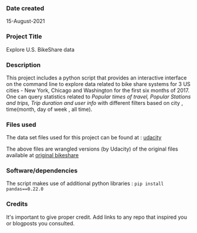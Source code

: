 ### Date created
15-August-2021

### Project Title
Explore U.S. BikeShare data

### Description
This project includes a python script that provides an interactive interface on
the command line to explore data related to bike share systems for 3 US cities -
New York, Chicago and Washington for the first six months of 2017.
One can query statistics related to *Popular times of travel, Popular Stations and
trips, Trip duration and user info* with different filters based on city ,
time(month, day of week  , all time).

### Files used
The data set files used for this project can be found at :
[udacity](https://video.udacity-data.com/topher/2018/March/5aab379c_bikeshare-2/bikeshare-2.zip)

The above files are wrangled versions (by Udacity) of the original files available at
[original bikeshare](https://www.divvybikes.com/system-data)


### Software/dependencies
The script makes use of additional python libraries :
    `pip install pandas==0.22.0`

### Credits
It's important to give proper credit. Add links to any repo that inspired you or blogposts you consulted.
